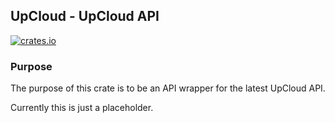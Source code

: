 ## UpCloud - UpCloud API

[![crates.io](https://meritbadge.herokuapp.com/upcloud)](https://crates.io/crates/upcloud)

### Purpose

The purpose of this crate is to be an API wrapper for the latest UpCloud API.

Currently this is just a placeholder.

